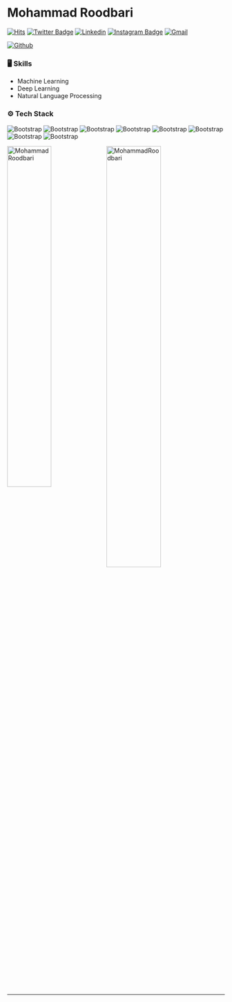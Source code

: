 # Mohammad Roodbari

[![Hits](https://hits.seeyoufarm.com/api/count/incr/badge.svg?url=https%3A%2F%2Fgithub.com%2FMohammadRoodbari%2FMohammadRoodbari&count_bg=%2379C83D&title_bg=%23555555&icon=&icon_color=%23E7E7E7&title=Profile+Views&edge_flat=false)](https://hits.seeyoufarm.com)
[![Twitter Badge](https://img.shields.io/badge/-Twitter-1da1f2?labelColor=1da1f2&logo=twitter&logoColor=white&link=https://twitter.com/mohammad__Rd)](https://twitter.com/mohammad__Rd)
[![Linkedin](https://img.shields.io/badge/-LinkedIn-blue?style=flat&logo=Linkedin&logoColor=white)](https://www.linkedin.com/in/mohammad-roodbari1/)
[![Instagram Badge](https://img.shields.io/badge/-Instagram-purple?logo=instagram&logoColor=white&link=https://instagram.com/mim._.rd/)](https://www.instagram.com/mim._.rd)
[![Gmail](https://img.shields.io/badge/-Gmail-c14438?style=flat&logo=Gmail&logoColor=white)](mailto:mohammadroodbari9@gmail.com)

[![Github](https://img.shields.io/github/followers/MohammadRoodbari?label=Follow&style=social)](https://github.com/MohammadRoodbari)



### 🖥 Skills

- Machine Learning
- Deep Learning
- Natural Language Processing
### ⚙️ Tech Stack

![Bootstrap](https://img.shields.io/badge/-Python-05122A?style=for-the-badge&logo=Python&color=3b1c1c) ![Bootstrap](https://img.shields.io/badge/-TensorFlow-05122A?style=for-the-badge&logo=TensorFlow&color=3b1c1c) ![Bootstrap](https://img.shields.io/badge/-PyTorch-05122A?style=for-the-badge&logo=PyTorch&color=3b1c1c) ![Bootstrap](https://img.shields.io/badge/-Scikit%20Learn-05122A?style=for-the-badge&logo=Scikit-Learn&color=3b1c1c) ![Bootstrap](https://img.shields.io/badge/-Pandas-05122A?style=for-the-badge&logo=Pandas&color=3b1c1c) ![Bootstrap](https://img.shields.io/badge/-Numpy-05122A?style=for-the-badge&logo=Numpy&color=3b1c1c) ![Bootstrap](https://img.shields.io/badge/-Matplotlib-05122A?style=for-the-badge&logo=Matplotlib&color=3b1c1c) ![Bootstrap](https://img.shields.io/badge/-Visual%20Studio%20Code-05122A?style=for-the-badge&logo=Visual-Studio-Code&color=3b1c1c)

<div>
  <img width="45%" align="left" src="https://github-readme-stats.vercel.app/api/top-langs?username=MohammadRoodbari&show_icons=true&locale=en&layout=compact" alt="MohammadRoodbari" />
  <img width="50%"  src="https://github-readme-streak-stats.herokuapp.com/?user=MohammadRoodbari&" alt="MohammadRoodbari" />
</div>


---
